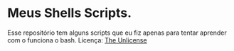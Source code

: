 # Meus Shells Scripts.

Esse repositório tem alguns scripts que eu fiz apenas para tentar aprender com o funciona o bash.
Licença: [The Unlicense](LICENSE)
